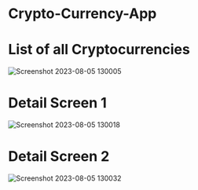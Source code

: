 # Crypto-Currency-App

# List of all Cryptocurrencies
![Screenshot 2023-08-05 130005](https://github.com/Abhishek-5455/Crypto-Currency-App/assets/100442329/ff4b1451-b669-4597-b373-aa7de6c56431)

# Detail Screen 1
![Screenshot 2023-08-05 130018](https://github.com/Abhishek-5455/Crypto-Currency-App/assets/100442329/04c9a78c-3822-47e0-86c6-10ff47a4f978)

# Detail Screen 2
![Screenshot 2023-08-05 130032](https://github.com/Abhishek-5455/Crypto-Currency-App/assets/100442329/da2e8032-d706-45c6-ae23-87463c98052c)
